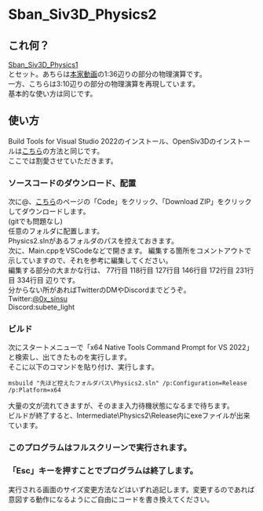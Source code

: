 # Sban_Siv3D_Physics2  
## これ何？  
[Sban_Siv3D_Physics1](https://github.com/0x-sinsu/Sban_Siv3D_Physics1)  
とセット。あちらは[本家動画](https://www.youtube.com/watch?v=7CUpc5K1li4)の1:36辺りの部分の物理演算です。  
一方、こちらは3:10辺りの部分の物理演算を再現しています。  
基本的な使い方は同じです。  
## 使い方  
Build Tools for Visual Studio 2022のインストール、OpenSiv3Dのインストールは[こちら](https://github.com/0x-sinsu/Sban_Siv3D_Physics1/blob/main/README.md)の方法と同じです。  
ここでは割愛させていただきます。  
  
### ソースコードのダウンロード、配置  
次に@、[こちら](https://github.com/0x-sinsu/Sban_Siv3D_Physics2)のページの「Code」をクリック、「Download ZIP」をクリックしてダウンロードします。  
(gitでも問題なし)  
任意のフォルダに配置します。  
Physics2.slnがあるフォルダのパスを控えておきます。  
次に、Main.cppをVSCodeなどで開きます。 編集する箇所をコメントアウトで示していますので、それを参考に編集してください。  
編集する部分の大まかな行は、 77行目 118行目 127行目 146行目 172行目 231行目 334行目 辺りです。  
分からない所があればTwitterのDMやDiscordまでどうぞ。  
Twitter:[@0x_sinsu](https://twitter.com/0x_sinsu)  
Discord:subete_light  
  
### ビルド
次にスタートメニューで「x64 Native Tools Command Prompt for VS 2022」と検索し、出てきたものを実行します。  
そこに以下のコマンドを貼り付け、実行します。  
```Batchfile
msbuild "先ほど控えたフォルダパス\Physics2.sln" /p:Configuration=Release /p:Platform=x64
```
大量の文が流れてきますが、そのまま入力待機状態になるまで待ちます。  
ビルドが終了すると、Intermediate\Physics2\Release内にexeファイルが出来ています。  
### このプログラムはフルスクリーンで実行されます。  
### 「Esc」キーを押すことでプログラムは終了します。  
実行される画面のサイズ変更方法などはいずれ追記します。変更するのであれば意図する動作になるようにご自由にコードを書き換えてください。  
